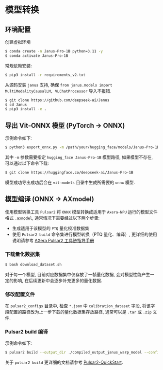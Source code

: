 # 模型转换

## 环境配置

创建虚拟环境

```bash
$ conda create -n Janus-Pro-1B python=3.11 -y
$ conda activate Janus-Pro-1B
```

常规依赖安装:

```bash
$ pip3 install -r requirements_v2.txt
```

从源码安装 `janus` 支持, 确保 `from janus.models import MultiModalityCausalLM, VLChatProcessor` 导入不报错.

```bash
$ git clone https://github.com/deepseek-ai/Janus
$ cd Janus
$ pip3 install -e .
```

## 导出 Vit-ONNX 模型 (PyTorch -> ONNX)

示例命令如下:

```bash
$ python3 export_onnx.py -m /path/your/hugging_face/models/Janus-Pro-1B/ -o ./vit-models
```

其中 `-m` 参数需要指定 `hugging_face Janus-Pro-1B` 模型路径, 如果模型不存在, 可以通过以下命令下载:

```bash
$ git clone https://huggingface.co/deepseek-ai/Janus-Pro-1B
```

模型成功导出成功后会在 `vit-models` 目录中生成所需要的 `onnx` 模型.

## 模型编译 (ONNX -> AXmodel)

使用模型转换工具 `Pulsar2` 将 `ONNX` 模型转换成适用于 `Axera-NPU` 运行的模型文件格式 `.axmodel`, 通常情况下需要经过以下两个步骤:

- 生成适用于该模型的 `PTQ` 量化校准数据集
- 使用 `Pulsar2 build` 命令集进行模型转换（PTQ 量化、编译）, 更详细的使用说明请参考 [AXera Pulsar2 工具链指导手册](https://pulsar2-docs.readthedocs.io/zh-cn/latest/index.html)

### 下载量化数据集

```sh
$ bash download_dataset.sh
```

对于每一个模型, 目前对应数据集中仅存放了一帧量化数据, 会对模型性能产生一定的影响, 在后续更新中会逐步补充更多的量化数据.

### 修改配置文件
 
在 `pulsar2_configs` 目录中, 检查 `*.json` 中 `calibration_dataset` 字段, 将该字段配置的路径改为上一步下载的量化数据集存放路径, 通常可以是 `.tar` 或 `.zip` 文件.

### Pulsar2 build 编译

示例命令如下:

```bash
$ pulsar2 build --output_dir ./compiled_output_janus_warp_model --config config/janus_vit_config.json --npu_mode NPU3 --input model/janus_warp_vit_model.onnx --target_hardware AX650
```

关于 `pulsar2 build` 更详细的文档请参考 [Pulsar2-QuickStart](https://npu.pages-git-ext.axera-tech.com/pulsar2-docs/user_guides_quick/quick_start_ax650.html).
